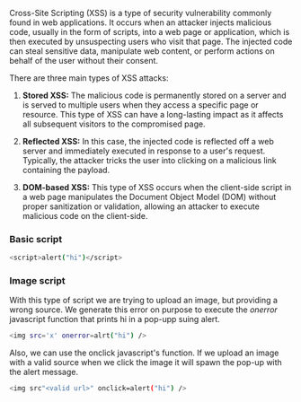 Cross-Site Scripting (XSS) is a type of security vulnerability commonly found in web applications. It occurs when an attacker injects malicious code, usually in the form of scripts, into a web page or application, which is then executed by unsuspecting users who visit that page. The injected code can steal sensitive data, manipulate web content, or perform actions on behalf of the user without their consent.

There are three main types of XSS attacks:

1. **Stored XSS:** The malicious code is permanently stored on a server and is served to multiple users when they access a specific page or resource. This type of XSS can have a long-lasting impact as it affects all subsequent visitors to the compromised page.
    
2. **Reflected XSS:** In this case, the injected code is reflected off a web server and immediately executed in response to a user's request. Typically, the attacker tricks the user into clicking on a malicious link containing the payload.
    
3. **DOM-based XSS:** This type of XSS occurs when the client-side script in a web page manipulates the Document Object Model (DOM) without proper sanitization or validation, allowing an attacker to execute malicious code on the client-side.
### Basic script
```bash
<script>alert("hi")</script>
```

### Image script
With this type of script we are trying to upload an image, but providing a wrong source. We generate this error on purpose to execute the *onerror* javascript function that prints hi in a pop-upp suing alert.
```bash
<img src='x' onerror=alrt("hi") />
```

Also, we can use the onclick javascript's function. If we upload an image with a valid source when we click the image it will spawn the pop-up with the alert message.
```bash
<img src"<valid url>" onclick=alert("hi") />
```